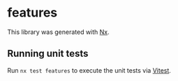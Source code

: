# features

This library was generated with [Nx](https://nx.dev).

## Running unit tests

Run `nx test features` to execute the unit tests via [Vitest](https://vitest.dev/).
